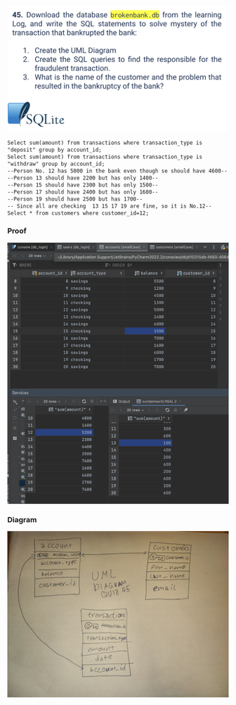 ![](https://github.com/AleksandarDzudzevic/Unit_3/blob/main/quiz045text.png)
```.SQLITE
Select sum(amount) from transactions where transaction_type is "deposit" group by account_id;
Select sum(amount) from transactions where transaction_type is "withdraw" group by account_id;
--Person No. 12 has 5000 in the bank even though se should have 4600--
--Person 13 should have 2200 but has only 1400--
--Person 15 should have 2300 but has only 1500--
--Person 17 should have 2400 but has only 1600--
--Person 19 should have 2500 but has 1700--
-- Since all are checking  13 15 17 19 are fine, so it is No.12--
Select * from customers where customer_id=12;
```
### Proof
![](https://github.com/AleksandarDzudzevic/Unit_3/blob/main/quiz045test.png)
### Diagram 
![](https://github.com/AleksandarDzudzevic/Unit_3/blob/main/quiz045diagram.jpg)
